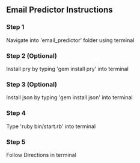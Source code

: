 ## Email Predictor Instructions

### Step 1

Navigate into 'email_predictor' folder using terminal

### Step 2 (Optional) 

Install pry by typing 'gem install pry' into terminal

### Step 3 (Optional) 

Install json by typing 'gem install json' into terminal

### Step 4

Type 'ruby bin/start.rb' into terminal

### Step 5

Follow Directions in terminal